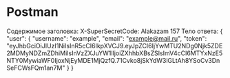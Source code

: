 # Postman
Содержимое заголовка:
X-SuperSecretCode: Alakazam 157
Тело ответа:
{
    "user": {
        "username": "example",
        "email": "example@mail.ru",
        "token": "eyJhbGciOiJIUzI1NiIsInR5cCI6IkpXVCJ9.eyJpZCI6IjYwMTU2NDg0Njk5ZDE2MDMyNDZmZDhiMiIsInVzZXJuYW1lIjoiZXhhbXBsZSIsImV4cCI6MTYxNzE5NTY0MywiaWF0IjoxNjEyMDE1MjQzfQ.71Cvko8jSkYdW3lGLtAh8YSoCv3DnSeFCWsFQm1an7M"
    }
}


